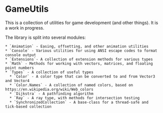# GameUtils

This is a collection of utilities for game development (and other things). It is a work in progress.

The library is split into several modules:


	* `Animation` - Easing, offsetting, and other animation utilities
	* `Console` - Various utilities for using ANSI escape codes to format console output
	* `Extensions`- A collection of extension methods for various types
	* `Math` - Methods for working with vectors, matrices, and floating point numbers
	* `Types` - A collection of useful types
	  * `Color` - A color type that can be converted to and from Vector3 and Vector4
	  * `Color.Names` - A collection of named colors, based on https://en.wikipedia.org/wiki/Web_colors
	  * `Dijkstra` - A pathfinding algorithm
	  * `Ray` - A ray type, with methods for intersection testing
	  * `SynchronizedCollection` - A base-class for a thread-safe and tick-based collection